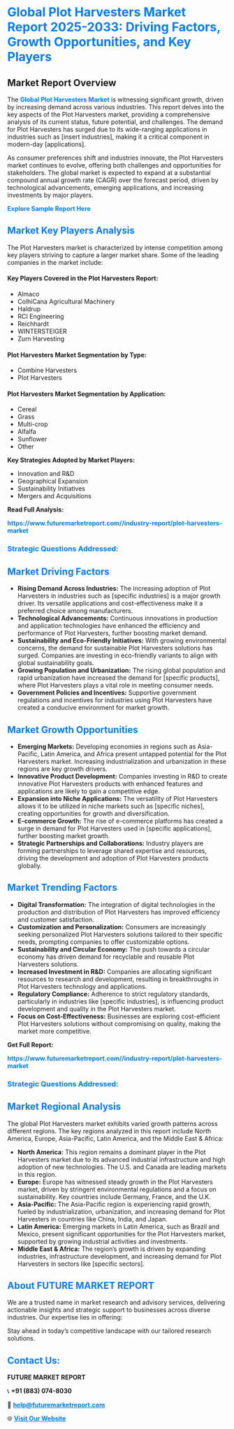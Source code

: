 <h1 style="color: #007BFF;">Global Plot Harvesters Market Report 2025-2033: Driving Factors, Growth Opportunities, and Key Players</h1>

<section id="overview">
<h2>Market Report Overview</h2>
<p>The <a href="https://www.futuremarketreport.com//industry-report/plot-harvesters-market" style="color: #007BFF; text-decoration: none;"><strong>Global Plot Harvesters Market</strong></a> is witnessing significant growth, driven by increasing demand across various industries. This report delves into the key aspects of the Plot Harvesters market, providing a comprehensive analysis of its current status, future potential, and challenges. The demand for Plot Harvesters has surged due to its wide-ranging applications in industries such as [insert industries], making it a critical component in modern-day [applications].</p>
<p>As consumer preferences shift and industries innovate, the Plot Harvesters market continues to evolve, offering both challenges and opportunities for stakeholders. The global market is expected to expand at a substantial compound annual growth rate (CAGR) over the forecast period, driven by technological advancements, emerging applications, and increasing investments by major players.</p>
</section>

<section id="overview">
<p><a href="https://www.futuremarketreport.com//request-sample/reportId=48754" style="color: #007BFF; text-decoration: none;"><strong>Explore Sample Report Here</strong></a></p>
</section>

<section id="key-players">
<h2 style="color: #007BFF;">Market Key Players Analysis</h2>
<p>The Plot Harvesters market is characterized by intense competition among key players striving to capture a larger market share. Some of the leading companies in the market include:</p>
<h4>Key Players Covered in the Plot Harvesters Report:</h4>
<ul><li>Almaco</li><li>ColhiCana Agricultural Machinery</li><li>Haldrup</li><li>RCI Engineering</li><li>Reichhardt</li><li>WINTERSTEIGER</li><li>Zurn Harvesting</li></ul>
<h4>Plot Harvesters Market Segmentation by Type:</h4>
<ul><li>Combine Harvesters</li><li>Plot Harvesters</li></ul>

<h4>Plot Harvesters Market Segmentation by Application:</h4>
<ul><li>Cereal</li><li>Grass</li><li>Multi-crop</li><li>Alfalfa</li><li>Sunflower</li><li>Other</li></ul>
<p><strong>Key Strategies Adopted by Market Players:</strong></p>
<ul>
<li>Innovation and R&D</li>
<li>Geographical Expansion</li>
<li>Sustainability Initiatives</li>
<li>Mergers and Acquisitions</li>
</ul>
</section>

<section>
<p><strong>Read Full Analysis: </strong></p><a href="https://www.futuremarketreport.com//industry-report/plot-harvesters-market" style="color: #007BFF; text-decoration: none;"><strong>https://www.futuremarketreport.com//industry-report/plot-harvesters-market</strong></a>
<h3 style="color: #007BFF;">Strategic Questions Addressed:</h3>
</section>

<section id="driving-factors">
<h2 style="color: #007BFF;">Market Driving Factors</h2>
<ul>
<li><strong>Rising Demand Across Industries:</strong> The increasing adoption of Plot Harvesters in industries such as [specific industries] is a major growth driver. Its versatile applications and cost-effectiveness make it a preferred choice among manufacturers.</li>
<li><strong>Technological Advancements:</strong> Continuous innovations in production and application technologies have enhanced the efficiency and performance of Plot Harvesters, further boosting market demand.</li>
<li><strong>Sustainability and Eco-Friendly Initiatives:</strong> With growing environmental concerns, the demand for sustainable Plot Harvesters solutions has surged. Companies are investing in eco-friendly variants to align with global sustainability goals.</li>
<li><strong>Growing Population and Urbanization:</strong> The rising global population and rapid urbanization have increased the demand for [specific products], where Plot Harvesters plays a vital role in meeting consumer needs.</li>
<li><strong>Government Policies and Incentives:</strong> Supportive government regulations and incentives for industries using Plot Harvesters have created a conducive environment for market growth.</li>
</ul>
</section>

<section id="growth-opportunities">
<h2 style="color: #007BFF;">Market Growth Opportunities</h2>
<ul>
<li><strong>Emerging Markets:</strong> Developing economies in regions such as Asia-Pacific, Latin America, and Africa present untapped potential for the Plot Harvesters market. Increasing industrialization and urbanization in these regions are key growth drivers.</li>
<li><strong>Innovative Product Development:</strong> Companies investing in R&D to create innovative Plot Harvesters products with enhanced features and applications are likely to gain a competitive edge.</li>
<li><strong>Expansion into Niche Applications:</strong> The versatility of Plot Harvesters allows it to be utilized in niche markets such as [specific niches], creating opportunities for growth and diversification.</li>
<li><strong>E-commerce Growth:</strong> The rise of e-commerce platforms has created a surge in demand for Plot Harvesters used in [specific applications], further boosting market growth.</li>
<li><strong>Strategic Partnerships and Collaborations:</strong> Industry players are forming partnerships to leverage shared expertise and resources, driving the development and adoption of Plot Harvesters products globally.</li>
</ul>
</section>

<section id="trending-factors">
<h2 style="color: #007BFF;">Market Trending Factors</h2>
<ul>
<li><strong>Digital Transformation:</strong> The integration of digital technologies in the production and distribution of Plot Harvesters has improved efficiency and customer satisfaction.</li>
<li><strong>Customization and Personalization:</strong> Consumers are increasingly seeking personalized Plot Harvesters solutions tailored to their specific needs, prompting companies to offer customizable options.</li>
<li><strong>Sustainability and Circular Economy:</strong> The push towards a circular economy has driven demand for recyclable and reusable Plot Harvesters solutions.</li>
<li><strong>Increased Investment in R&D:</strong> Companies are allocating significant resources to research and development, resulting in breakthroughs in Plot Harvesters technology and applications.</li>
<li><strong>Regulatory Compliance:</strong> Adherence to strict regulatory standards, particularly in industries like [specific industries], is influencing product development and quality in the Plot Harvesters market.</li>
<li><strong>Focus on Cost-Effectiveness:</strong> Businesses are exploring cost-efficient Plot Harvesters solutions without compromising on quality, making the market more competitive.</li>
</ul>
</section>

<section>
<p><strong>Get Full Report: </strong></p><a href="https://www.futuremarketreport.com//industry-report/plot-harvesters-market" style="color: #007BFF; text-decoration: none;"><strong>https://www.futuremarketreport.com//industry-report/plot-harvesters-market</strong></a>
<h3 style="color: #007BFF;">Strategic Questions Addressed:</h3>
</section>


<section id="regional-analysis">
<h2 style="color: #007BFF;">Market Regional Analysis</h2>
<p>The global Plot Harvesters market exhibits varied growth patterns across different regions. The key regions analyzed in this report include North America, Europe, Asia-Pacific, Latin America, and the Middle East & Africa:</p>
<ul>
<li><strong>North America:</strong> This region remains a dominant player in the Plot Harvesters market due to its advanced industrial infrastructure and high adoption of new technologies. The U.S. and Canada are leading markets in this region.</li>
<li><strong>Europe:</strong> Europe has witnessed steady growth in the Plot Harvesters market, driven by stringent environmental regulations and a focus on sustainability. Key countries include Germany, France, and the U.K.</li>
<li><strong>Asia-Pacific:</strong> The Asia-Pacific region is experiencing rapid growth, fueled by industrialization, urbanization, and increasing demand for Plot Harvesters in countries like China, India, and Japan.</li>
<li><strong>Latin America:</strong> Emerging markets in Latin America, such as Brazil and Mexico, present significant opportunities for the Plot Harvesters market, supported by growing industrial activities and investments.</li>
<li><strong>Middle East & Africa:</strong> The region’s growth is driven by expanding industries, infrastructure development, and increasing demand for Plot Harvesters in sectors like [specific sectors].</li>
</ul>
</section>

<footer>
<h2 style="color: #007BFF;">About FUTURE MARKET REPORT</h2>
<p>We are a trusted name in market research and advisory services, delivering actionable insights and strategic support to businesses across diverse industries. Our expertise lies in offering:</p>

<p>Stay ahead in today’s competitive landscape with our tailored research solutions.</p>

<h2 style="color: #007BFF;">Contact Us:</h2>
<p><strong>FUTURE MARKET REPORT</strong></p>
<p>📞 <strong>+91 (883) 074-8030</strong></p>
<p>📧 <strong><a href="mailto:help@futuremarketreport.com" style="color: #007BFF;">help@futuremarketreport.com</a></strong></p>
<p>🌐 <strong><a href="https://www.futuremarketreport.com/" style="color: #007BFF;">Visit Our Website</a></strong></p>
</footer>